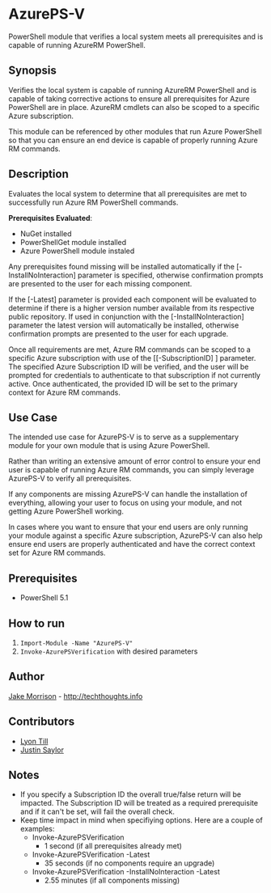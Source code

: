 # AzurePS-V
PowerShell module that verifies a local system meets all prerequisites and is capable of running AzureRM PowerShell.

## Synopsis
Verifies the local system is capable of running AzureRM PowerShell and is capable of taking corrective actions to ensure all prerequisites for Azure PowerShell are in place. AzureRM cmdlets can also be scoped to a specific Azure subscription.

This module can be referenced by other modules that run Azure PowerShell so that you can ensure an end device is capable of properly running Azure RM commands.

## Description
Evaluates the local system to determine that all prerequisites are met to successfully run Azure RM PowerShell commands.

**Prerequisites Evaluated**:
* NuGet installed
* PowerShellGet module installed
* Azure PowerShell module instaled

Any prerequisites found missing will be installed automatically if the [-InstallNoInteraction] parameter is specified, otherwise confirmation prompts are presented to the user for each missing component.

If the [-Latest] parameter is provided each component will be evaluated to determine if there is a higher version number available from its respective public repository.  If used in conjunction with the [-InstallNoInteraction] parameter the latest version will automatically be installed, otherwise confirmation prompts are presented to the user for each upgrade.

Once all requirements are met, Azure RM commands can be scoped to a specific Azure subscription with use of the [[-SubscriptionID] <String>] parameter. The specified Azure Subscription ID will be verified, and the user will be prompted for credentials to authenticate to that subscription if not currently active. Once authenticated, the provided ID will be set to the primary context for Azure RM commands.

## Use Case

The intended use case for AzurePS-V is to serve as a supplementary module for your own module that is using Azure PowerShell.

Rather than writing an extensive amount of error control to ensure your end user is capable of running Azure RM commands, you can simply leverage AzurePS-V to verify all prerequisites.

If any components are missing AzurePS-V can handle the installation of everything, allowing your user to focus on using your module, and not getting Azure PowerShell working.

In cases where you want to ensure that your end users are only running your module against a specific Azure subscription, AzurePS-V can also help ensure end users are properly authenticated and have the correct context set for Azure RM commands.

## Prerequisites
* PowerShell 5.1

## How to run
1. ```Import-Module -Name "AzurePS-V"```
2. ```Invoke-AzurePSVerification``` with desired parameters

## Author
[Jake Morrison](https://twitter.com/JakeMorrison) - http://techthoughts.info
## Contributors
* [Lyon Till](https://twitter.com/LJTill)
* [Justin Saylor](https://twitter.com/XJustinSaylorX)

## Notes

* If you specify a Subscription ID the overall true/false return will be impacted. The Subscription ID will be treated as a required prerequisite and if it can't be set, will fail the overall check.
* Keep time impact in mind when specifiying options. Here are a couple of examples:
  * Invoke-AzurePSVerification
    * 1 second (if all prerequisites already met)
  * Invoke-AzurePSVerification -Latest
    * 35 seconds (if no components require an upgrade)
  * Invoke-AzurePSVerification -InstallNoInteraction -Latest
    * 2.55 minutes (if all components missing)